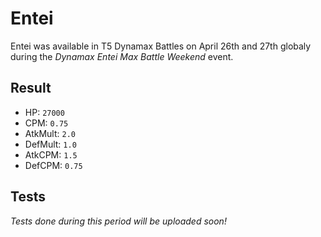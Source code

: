 # Entei

Entei was available in T5 Dynamax Battles on April 26th and 27th globaly during the *Dynamax Entei Max Battle Weekend* event.

## Result

- HP: `27000`
- CPM: `0.75`
- AtkMult: `2.0`
- DefMult: `1.0`
- AtkCPM: `1.5`
- DefCPM: `0.75`

## Tests

*Tests done during this period will be uploaded soon!*
